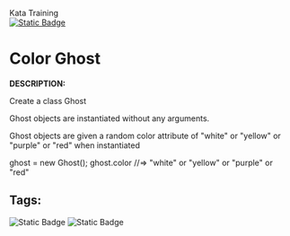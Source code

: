 Kata Training <br>
[![Static Badge](https://img.shields.io/badge/8kyu%20-%20black?style=flat&logo=codewars&labelColor=B1361E&color=black)](Javascript/8kyu)

# Color Ghost

**DESCRIPTION:**

Create a class Ghost

Ghost objects are instantiated without any arguments.

Ghost objects are given a random color attribute of "white" or "yellow" or "purple" or "red" when instantiated

ghost = new Ghost();
ghost.color //=> "white" or "yellow" or "purple" or "red"

## Tags:

![Static Badge](https://img.shields.io/badge/fundamentals%20-%20purple?style=plastic) ![Static Badge](https://img.shields.io/badge/object--oriented_Programing%20-%20maroon?style=plastic)
